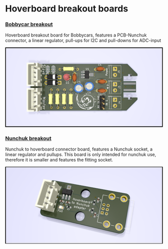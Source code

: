 # Hoverboard breakout boards

### [Bobbycar breakout](/bobbycar_breakout/)

Hoverboard breakout board for Bobbycars, features a PCB-Nunchuk connector, a linear regulator, pull-ups for I2C and pull-downs for ADC-input

![Frontview](/bobbycar_breakout/bobbycar.png)


### [Nunchuk breakout](/nunchuk_breakout/)

Nunchuk to hoverboard connector board, features a Nunchuk socket, a linear regulator and pullups. This board is only intended for nunchuk use, therefore it is smaller and features the fitting socket.

![Frontview](/nunchuk_breakout/front.png)
